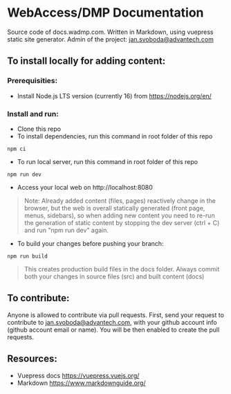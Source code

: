 # WebAccess/DMP Documentation

Source code of docs.wadmp.com. Written in Markdown, using vuepress static site generator. Admin of the project: jan.svoboda@advantech.com 

## To install locally for adding content:

### Prerequisities:

* Install Node.js LTS version (currently 16) from https://nodejs.org/en/

### Install and run:

* Clone this repo
* To install dependencies, run this command in root folder of this repo
```
npm ci
```
* To run local server, run this command in root folder of this repo
```
npm run dev
```
* Access your local web on http://localhost:8080

> Note: Already added content (files, pages) reactively change in the browser, but the web is overall statically generated (front page, menus, sidebars), so when adding new content you need to re-run the generation of static content by stopping the dev server (ctrl + C) and run "npm run dev" again.

* To build your changes before pushing your branch:
```
npm run build
```
> This creates production build files in the docs folder. Always commit both your changes in source files (src) and built content (docs)

## To contribute:

Anyone is allowed to contribute via pull requests. First, send your request to contribute to jan.svoboda@advantech.com, with your github account info (github account email or name). You will be then enabled to create the pull requests.


## Resources:

* Vuepress docs https://vuepress.vuejs.org/
* Markdown https://www.markdownguide.org/







